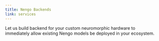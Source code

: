 ```yaml
---
title: Nengo Backends
link: services
---
```


Let us build backend for your custom neuromorphic hardware to immediately allow existing Nengo models be deployed in your ecosystem.
